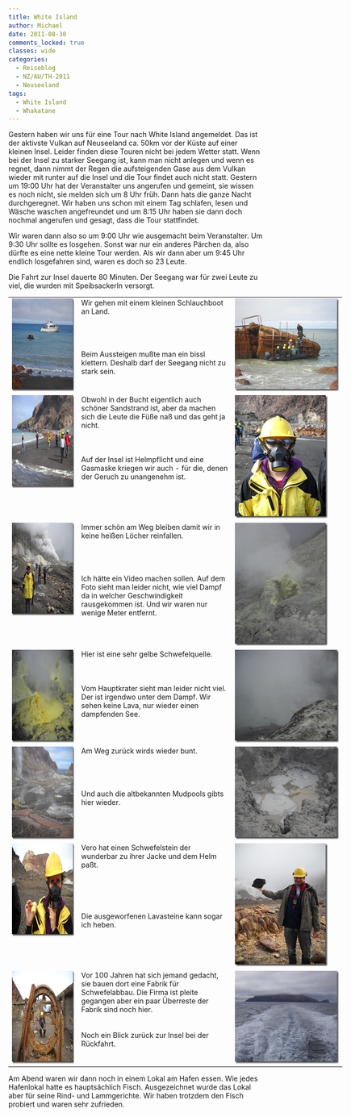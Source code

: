 ```yaml
---
title: White Island
author: Michael
date: 2011-08-30
comments_locked: true
classes: wide
categories:
  - Reiseblog
  - NZ/AU/TH-2011
  - Neuseeland
tags:
  - White Island
  - Whakatane
---
```


<p>Gestern haben wir uns f&uuml;r eine Tour nach White Island angemeldet. Das ist der aktivste Vulkan auf Neuseeland ca. 50km vor der K&uuml;ste auf einer kleinen Insel. Leider finden diese Touren nicht bei jedem Wetter statt. Wenn bei der Insel zu starker Seegang ist, kann man nicht anlegen und wenn es regnet, dann nimmt der Regen die aufsteigenden Gase aus dem Vulkan wieder mit runter auf die Insel und die Tour findet auch nicht statt. Gestern um 19:00 Uhr hat der Veranstalter uns angerufen und gemeint, sie wissen es noch nicht, sie melden sich um 8 Uhr fr&uuml;h. Dann hats die ganze Nacht durchgeregnet. Wir haben uns schon mit einem Tag schlafen, lesen und W&auml;sche waschen angefreundet und um 8:15 Uhr haben sie dann doch nochmal angerufen und gesagt, dass die Tour stattfindet.</p>
<p>Wir waren dann also so um 9:00 Uhr wie ausgemacht beim Veranstalter. Um 9:30 Uhr sollte es losgehen. Sonst war nur ein anderes P&auml;rchen da, also d&uuml;rfte es eine nette kleine Tour werden. Als wir dann aber um 9:45 Uhr endlich losgefahren sind, waren es doch so 23 Leute.</p>
<p>Die Fahrt zur Insel dauerte 80 Minuten. Der Seegang war f&uuml;r zwei Leute zu viel, die wurden mit Speibsackerln versorgt.</p>
<table style="width: 662px;" border="0" cellspacing="0" cellpadding="2">
<tbody>
<tr>
<td valign="top" width="133"><a href="/assets/images/2011/08/DSCN1395.jpg"><img src="/assets/images/2011/08/DSCN1395_thumb.jpg" width="244" height="184" alt="DSCN1395" border="0" /></a></td>
<td valign="top" width="305">Wir gehen mit einem kleinen Schlauchboot an Land. <br /> <br /> <br /> <br /> <br />Beim Aussteigen mu&szlig;te man ein bissl klettern. Deshalb darf der Seegang nicht zu stark sein.</td>
<td valign="top" width="222"><a href="/assets/images/2011/08/DSCN1396.jpg"><img src="/assets/images/2011/08/DSCN1396_thumb.jpg" width="244" height="184" alt="DSCN1396" border="0" /></a></td>
</tr>
<tr>
<td valign="top" width="133"><a href="/assets/images/2011/08/DSCN1394.jpg"><img src="/assets/images/2011/08/DSCN1394_thumb.jpg" width="244" height="184" alt="DSCN1394" border="0" /></a></td>
<td valign="top" width="305">Obwohl in der Bucht eigentlich auch sch&ouml;ner Sandstrand ist, aber da machen sich die Leute die F&uuml;&szlig;e na&szlig; und das geht ja nicht. <br /> <br /> <br /> <br />Auf der Insel ist Helmpflicht und eine Gasmaske kriegen wir auch - f&uuml;r die, denen der Geruch zu unangenehm ist.</td>
<td valign="top" width="222"><a href="/assets/images/2011/08/DSCN1400.jpg"><img src="/assets/images/2011/08/DSCN1400_thumb.jpg" width="184" height="244" alt="DSCN1400" border="0" /></a></td>
</tr>
<tr>
<td valign="top" width="133"><a href="/assets/images/2011/08/DSCN1404.jpg"><img src="/assets/images/2011/08/DSCN1404_thumb.jpg" width="244" height="184" alt="DSCN1404" border="0" /></a></td>
<td valign="top" width="305">Immer sch&ouml;n am Weg bleiben damit wir in keine hei&szlig;en L&ouml;cher reinfallen. <br /> <br /> <br /> <br /> <br />Ich h&auml;tte ein Video machen sollen. Auf dem Foto sieht man leider nicht, wie viel Dampf da in welcher Geschwindigkeit rausgekommen ist. Und wir waren nur wenige Meter entfernt.</td>
<td valign="top" width="222"><a href="/assets/images/2011/08/DSCN1410.jpg"><img src="/assets/images/2011/08/DSCN1410_thumb.jpg" width="184" height="244" alt="DSCN1410" border="0" /></a></td>
</tr>
<tr>
<td valign="top" width="133"><a href="/assets/images/2011/08/DSCN1412.jpg"><img src="/assets/images/2011/08/DSCN1412_thumb.jpg" width="244" height="184" alt="DSCN1412" border="0" /></a></td>
<td valign="top" width="305">Hier ist eine sehr gelbe Schwefelquelle. <br /> <br /> <br /> <br />Vom Hauptkrater sieht man leider nicht viel. Der ist irgendwo unter dem Dampf. Wir sehen keine Lava, nur wieder einen dampfenden See.</td>
<td valign="top" width="222"><a href="/assets/images/2011/08/DSCN1417.jpg"><img src="/assets/images/2011/08/DSCN1417_thumb.jpg" width="244" height="184" alt="DSCN1417" border="0" /></a></td>
</tr>
<tr>
<td valign="top" width="133"><a href="/assets/images/2011/08/DSCN1419.jpg"><img src="/assets/images/2011/08/DSCN1419_thumb.jpg" width="244" height="184" alt="DSCN1419" border="0" /></a></td>
<td valign="top" width="305">Am Weg zur&uuml;ck wirds wieder bunt. <br /> <br /> <br /> <br /> <br />Und auch die altbekannten Mudpools gibts hier wieder.</td>
<td valign="top" width="222"><a href="/assets/images/2011/08/DSCN1423.jpg"><img src="/assets/images/2011/08/DSCN1423_thumb.jpg" width="244" height="184" alt="DSCN1423" border="0" /></a></td>
</tr>
<tr>
<td valign="top" width="133"><a href="/assets/images/2011/08/DSCN1425.jpg"><img src="/assets/images/2011/08/DSCN1425_thumb.jpg" width="244" height="184" alt="DSCN1425" border="0" /></a></td>
<td valign="top" width="305">Vero hat einen Schwefelstein der wunderbar zu ihrer Jacke und dem Helm pa&szlig;t. <br /> <br /> <br /> <br /> <br /> <br />Die ausgeworfenen Lavasteine kann sogar ich heben.</td>
<td valign="top" width="222"><a href="/assets/images/2011/08/DSCN1428.jpg"><img src="/assets/images/2011/08/DSCN1428_thumb.jpg" width="184" height="244" alt="DSCN1428" border="0" /></a></td>
</tr>
<tr>
<td valign="top" width="133"><a href="/assets/images/2011/08/DSCN1436.jpg"><img src="/assets/images/2011/08/DSCN1436_thumb.jpg" width="244" height="184" alt="DSCN1436" border="0" /></a></td>
<td valign="top" width="305">Vor 100 Jahren hat sich jemand gedacht, sie bauen dort eine Fabrik f&uuml;r Schwefelabbau. Die Firma ist pleite gegangen aber ein paar &Uuml;berreste der Fabrik sind noch hier. <br /> <br /> <br />Noch ein Blick zur&uuml;ck zur Insel bei der R&uuml;ckfahrt.</td>
<td valign="top" width="222"><a href="/assets/images/2011/08/DSCN1444.jpg"><img src="/assets/images/2011/08/DSCN1444_thumb.jpg" width="244" height="184" alt="DSCN1444" border="0" /></a></td>
</tr>
</tbody>
</table>
<p>Am Abend waren wir dann noch in einem Lokal am Hafen essen. Wie jedes Hafenlokal hatte es haupts&auml;chlich Fisch. Ausgezeichnet wurde das Lokal aber f&uuml;r seine Rind- und Lammgerichte. Wir haben trotzdem den Fisch probiert und waren sehr zufrieden.</p>
